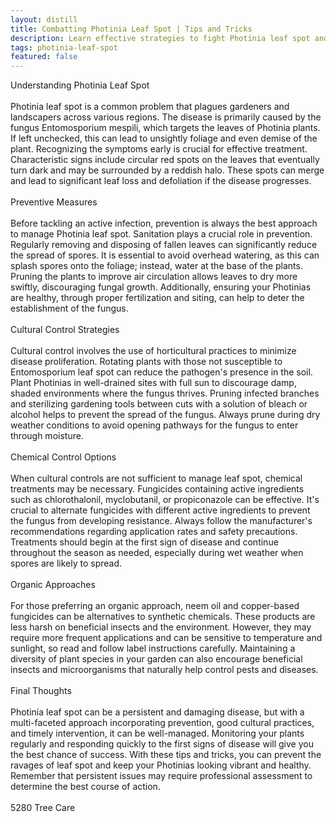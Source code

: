 ```yaml
---
layout: distill
title: Combatting Photinia Leaf Spot | Tips and Tricks
description: Learn effective strategies to fight Photinia leaf spot and keep your shrubs healthy. Discover expert tips and tricks here.
tags: photinia-leaf-spot
featured: false
---
```


Understanding Photinia Leaf Spot<br /><br />Photinia leaf spot is a common problem that plagues gardeners and landscapers across various regions. The disease is primarily caused by the fungus Entomosporium mespili, which targets the leaves of Photinia plants. If left unchecked, this can lead to unsightly foliage and even demise of the plant. Recognizing the symptoms early is crucial for effective treatment. Characteristic signs include circular red spots on the leaves that eventually turn dark and may be surrounded by a reddish halo. These spots can merge and lead to significant leaf loss and defoliation if the disease progresses.<br /><br />Preventive Measures<br /><br />Before tackling an active infection, prevention is always the best approach to manage Photinia leaf spot. Sanitation plays a crucial role in prevention. Regularly removing and disposing of fallen leaves can significantly reduce the spread of spores. It is essential to avoid overhead watering, as this can splash spores onto the foliage; instead, water at the base of the plants. Pruning the plants to improve air circulation allows leaves to dry more swiftly, discouraging fungal growth. Additionally, ensuring your Photinias are healthy, through proper fertilization and siting, can help to deter the establishment of the fungus.<br /><br />Cultural Control Strategies<br /><br />Cultural control involves the use of horticultural practices to minimize disease proliferation. Rotating plants with those not susceptible to Entomosporium leaf spot can reduce the pathogen's presence in the soil. Plant Photinias in well-drained sites with full sun to discourage damp, shaded environments where the fungus thrives. Pruning infected branches and sterilizing gardening tools between cuts with a solution of bleach or alcohol helps to prevent the spread of the fungus. Always prune during dry weather conditions to avoid opening pathways for the fungus to enter through moisture.<br /><br />Chemical Control Options<br /><br />When cultural controls are not sufficient to manage leaf spot, chemical treatments may be necessary. Fungicides containing active ingredients such as chlorothalonil, myclobutanil, or propiconazole can be effective. It's crucial to alternate fungicides with different active ingredients to prevent the fungus from developing resistance. Always follow the manufacturer's recommendations regarding application rates and safety precautions. Treatments should begin at the first sign of disease and continue throughout the season as needed, especially during wet weather when spores are likely to spread.<br /><br />Organic Approaches<br /><br />For those preferring an organic approach, neem oil and copper-based fungicides can be alternatives to synthetic chemicals. These products are less harsh on beneficial insects and the environment. However, they may require more frequent applications and can be sensitive to temperature and sunlight, so read and follow label instructions carefully. Maintaining a diversity of plant species in your garden can also encourage beneficial insects and microorganisms that naturally help control pests and diseases.<br /><br />Final Thoughts<br /><br />Photinia leaf spot can be a persistent and damaging disease, but with a multi-faceted approach incorporating prevention, good cultural practices, and timely intervention, it can be well-managed. Monitoring your plants regularly and responding quickly to the first signs of disease will give you the best chance of success. With these tips and tricks, you can prevent the ravages of leaf spot and keep your Photinias looking vibrant and healthy. Remember that persistent issues may require professional assessment to determine the best course of action.<br /><br />5280 Tree Care
